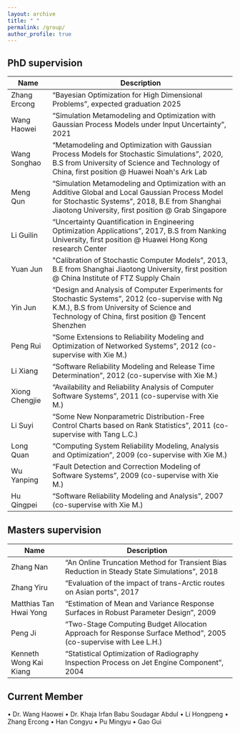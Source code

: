 ```yaml
---
layout: archive
title: " " 
permalink: /group/
author_profile: true
---
```




## PhD supervision

| Name           | Description                                                                                                                                                                                              |
|----------------|----------------------------------------------------------------------------------------------------------------------------------------------------------------------------------------------------------|
| Zhang Ercong   | “Bayesian Optimization for High Dimensional Problems”, expected graduation 2025                                                                                                                          |
| Wang Haowei    | “Simulation Metamodeling and Optimization with Gaussian Process Models under Input Uncertainty”, 2021                                                                                                    |
| Wang Songhao   | “Metamodeling and Optimization with Gaussian Process Models for Stochastic Simulations”, 2020, B.S from University of Science and Technology of China, first position @ Huawei Noah's Ark Lab            |
| Meng Qun       | “Simulation Metamodeling and Optimization with an Additive Global and Local Gaussian Process Model for Stochastic Systems”, 2018, B.E from Shanghai Jiaotong University, first position @ Grab Singapore |
| Li Guilin      | “Uncertainty Quantification in Engineering Optimization Applications”, 2017, B.S from Nanking University, first position @ Huawei Hong Kong research Center                                              |
| Yuan Jun       | "Calibration of Stochastic Computer Models”, 2013, B.E from Shanghai Jiaotong University, first position @ China Institute of FTZ Supply Chain                                                           |
| Yin Jun        | “Design and Analysis of Computer Experiments for Stochastic Systems”, 2012 (co-supervise with Ng K.M.), B.S from University of Science and Technology of China, first position @ Tencent Shenzhen<br>    |
| Peng Rui       | “Some Extensions to Reliability Modeling and Optimization of Networked Systems”, 2012 (co-supervise with Xie M.)                                                                                         |                                                                                     |
| Li Xiang       | “Software Reliability Modeling and Release Time Determination”, 2012 (co-supervise with Xie M.)                                                                                                          |                                                                                    |
| Xiong Chengjie | “Availability and Reliability Analysis of Computer Software Systems”, 2011 (co-supervise with Xie M.)                                                                                                    |
| Li Suyi        | “Some New Nonparametric Distribution-Free Control Charts based on Rank Statistics”, 2011 (co-supervise with Tang L.C.)                                                                                   |
| Long Quan      | “Computing System Reliability Modeling, Analysis and Optimization”, 2009 (co-supervise with Xie M.)                                                                                                      |
| Wu Yanping     | “Fault Detection and Correction Modeling of Software Systems”, 2009 (co-supervise with Xie M.)                                                                                                           |
| Hu Qingpei     | “Software Reliability Modeling and Analysis”, 2007 (co-supervise with Xie M.)                                                                                                                            |

## Masters supervision
| Name                   | Description                                                                                                     |
|------------------------|-----------------------------------------------------------------------------------------------------------------|
| Zhang Nan              | “An Online Truncation Method for Transient Bias Reduction in Steady State Simulations”, 2018                    |
| Zhang Yiru             | “Evaluation of the impact of trans-Arctic routes on Asian ports”, 2017                                          |
| Matthias Tan Hwai Yong | “Estimation of Mean and Variance Response Surfaces in Robust Parameter Design”, 2009                            |
| Peng Ji                | “Two-Stage Computing Budget Allocation Approach for Response Surface Method”, 2005 (co-supervise with Lee L.H.) |
| Kenneth Wong Kai Kiang | “Statistical Optimization of Radiography Inspection Process on Jet Engine Component”, 2004                      |


## Current Member
•	Dr. Wang Haowei
•	Dr. Khaja Irfan Babu Soudagar Abdul
•	Li Hongpeng
•	Zhang Ercong
•	Han Congyu
•	Pu Mingyu
•	Gao Gui


